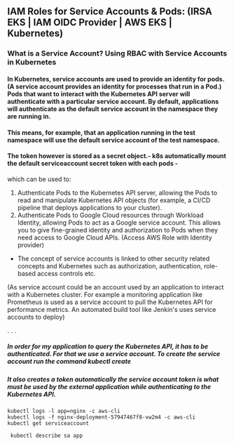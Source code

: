 ## IAM Roles for Service Accounts & Pods: (IRSA EKS | IAM OIDC Provider | AWS EKS | Kubernetes)


### What is a Service Account? Using RBAC with Service Accounts in Kubernetes
#### In Kubernetes, service accounts are used to provide an identity for pods. (A service account provides an identity for processes that run in a Pod.) Pods that want to interact with the Kubernetes API server will authenticate with a particular service account. By default, applications will authenticate as the default service account in the namespace they are running in. 
#### This means, for example, that an application running in the test namespace will use the default service account of the test namespace.
####  The token however is stored as a secret object.- k8s automatically mount the default serviceaccount secret token with each pods -

which can be used to:
1. Authenticate Pods to the Kubernetes API server, allowing the Pods to read and manipulate Kubernetes API objects (for example, a CI/CD pipeline that deploys applications to your cluster).
2. Authenticate Pods to Google Cloud resources through Workload Identity, allowing Pods to act as a Google service account. This allows you to give fine-grained identity and authorization to Pods when they need access to Google Cloud APIs. (Access AWS Role with Identity provider)


* The concept of service accounts is linked to other security related concepts and Kubernetes such as authorization, authentication, role-based access controls etc.



(As service account could be an account used by an application to interact with a Kubernetes cluster. For example a monitoring application like Prometheus is used as a service account to pull the Kubernetes API for performance metrics. An automated build tool like Jenkin's uses service accounts to deploy)




.
.
.

##### In order for my application to query the Kubernetes API, it has to be authenticated. For that we use a service account. To create the service account run the command kubectl create
##### It also creates a token automatically the service account token is what must be used by the external application while authenticating to the Kubernetes API.



```
kubectl logs -l app=nginx -c aws-cli						
kubectl logs -f nginx-deployment-57947467f8-vw2m4 -c aws-cli
kubectl get serviceaccount

 kubectl describe sa app
```
